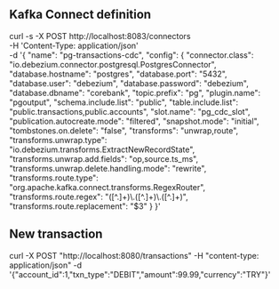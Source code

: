 ## Kafka Connect definition

curl -s -X POST http://localhost:8083/connectors \
  -H 'Content-Type: application/json' \
  -d '{
    "name": "pg-transactions-cdc",
    "config": {
      "connector.class": "io.debezium.connector.postgresql.PostgresConnector",
      "database.hostname": "postgres",
      "database.port": "5432",
      "database.user": "debezium",
      "database.password": "debezium",
      "database.dbname": "corebank",
      "topic.prefix": "pg",
      "plugin.name": "pgoutput",
      "schema.include.list": "public",
      "table.include.list": "public.transactions,public.accounts",
      "slot.name": "pg_cdc_slot",
      "publication.autocreate.mode": "filtered",
      "snapshot.mode": "initial",
      "tombstones.on.delete": "false",
      "transforms": "unwrap,route",
      "transforms.unwrap.type": "io.debezium.transforms.ExtractNewRecordState",
      "transforms.unwrap.add.fields": "op,source.ts_ms",
      "transforms.unwrap.delete.handling.mode": "rewrite",
      "transforms.route.type": "org.apache.kafka.connect.transforms.RegexRouter",
      "transforms.route.regex": "([^.]+)\\.([^.]+)\\.([^.]+)",
      "transforms.route.replacement": "$3"
    }
  }'


## New transaction

  curl -X POST "http://localhost:8080/transactions" -H "content-type: application/json"   -d '{"account_id":1,"txn_type":"DEBIT","amount":99.99,"currency":"TRY"}'
